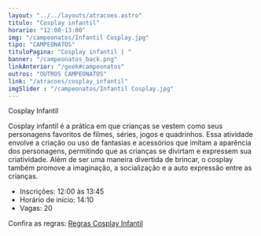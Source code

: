 ```yaml
---
layout: "../../layouts/atracoes.astro"
titulo: "Cosplay infantil"
horario: "12:00-13:00"
img: "/campeonatos/Infantil Cosplay.jpg"
tipo: "CAMPEONATOS"
tituloPagina: "Cosplay infantil | "
banner: "/campeonatos_back.png"
linkAnterior: "/geek#campeonatos"
outros: "OUTROS CAMPEONATOS"
link: "/atracoes/cosplay_infantil"
imgSlider : "/campeonatos/Infantil Cosplay.jpg"
---
```


Cosplay Infantil

Cosplay infantil é a prática em que crianças se vestem como seus
personagens favoritos de filmes, séries, jogos e quadrinhos. Essa atividade envolve
a criação ou uso de fantasias e acessórios que imitam a aparência dos
personagens, permitindo que as crianças se divirtam e expressem sua criatividade.
Além de ser uma maneira divertida de brincar, o cosplay também promove a
imaginação, a socialização e a auto expressão entre as crianças.

- Inscrições: 12:00 às 13:45
- Horário de inicio: 14:10 
- Vagas: 20

Confira as regras: [Regras Cosplay Infantil](https://drive.google.com/file/d/1Y4ZGSDz7Z0B62idykGFtRUGO74C7lVZV/view?usp=sharing)